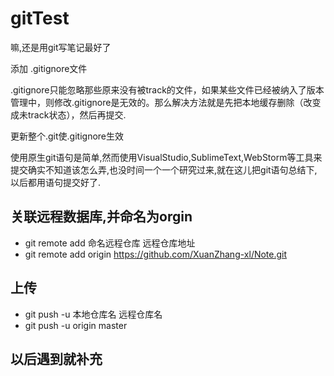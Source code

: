 # gitTest

嘛,还是用git写笔记最好了

添加 .gitignore文件

.gitignore只能忽略那些原来没有被track的文件，如果某些文件已经被纳入了版本管理中，则修改.gitignore是无效的。那么解决方法就是先把本地缓存删除（改变成未track状态），然后再提交.

更新整个.git使.gitignore生效

使用原生git语句是简单,然而使用VisualStudio,SublimeText,WebStorm等工具来提交确实不知道该怎么弄,也没时间一个一个研究过来,就在这儿把git语句总结下,以后都用语句提交好了.

## 关联远程数据库,并命名为orgin
- git remote add 命名远程仓库 远程仓库地址
- git remote add origin https://github.com/XuanZhang-xl/Note.git


## 上传
- git push -u 本地仓库名 远程仓库名
- git push -u origin master

## 以后遇到就补充